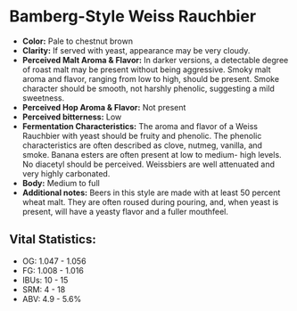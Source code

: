 # Bamberg-Style Weiss Rauchbier

- **Color:** Pale to chestnut brown
- **Clarity:** If served with yeast, appearance may be very cloudy.
- **Perceived Malt Aroma & Flavor:** In darker versions, a detectable degree of roast malt may be present without being aggressive. Smoky malt aroma and flavor, ranging from low to high, should be present. Smoke character should be smooth, not harshly phenolic, suggesting a mild sweetness.
- **Perceived Hop Aroma & Flavor:** Not present
- **Perceived bitterness:** Low
- **Fermentation Characteristics:** The aroma and flavor of a Weiss Rauchbier with yeast should be fruity and phenolic. The phenolic characteristics are often described as clove, nutmeg, vanilla, and smoke. Banana esters are often present at low to medium- high levels. No diacetyl should be perceived. Weissbiers are well attenuated and very highly carbonated.
- **Body:** Medium to full
- **Additional notes:** Beers in this style are made with at least 50 percent wheat malt. They are often roused during pouring, and, when yeast is present, will have a yeasty flavor and a fuller mouthfeel.

## Vital Statistics:

- OG: 1.047 - 1.056
- FG: 1.008 - 1.016
- IBUs: 10 - 15
- SRM: 4 - 18
- ABV: 4.9 - 5.6% 
